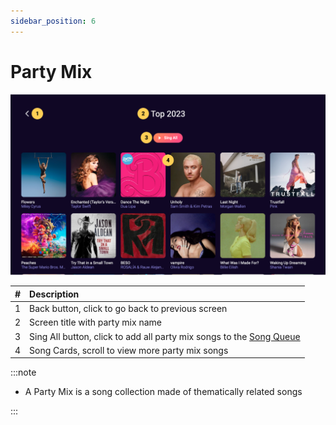 ```yaml
---
sidebar_position: 6
---
```


# Party Mix

![Party Mix](img/browsePartyMixSongs.png)

|   # | Description                                                                                                        |
| --: | :----------------------------------------------------------------------------------------------------------------- |
|   1 | Back button, click to go back to previous screen                                                                   |
|   2 | Screen title with party mix name                                                                                   |
|   3 | Sing All button, click to add all party mix songs to the [Song Queue](/docs/Screen%20Descriptions/Song%20Queue) |
|   4 | Song Cards, scroll to view more party mix songs                                                                    |

:::note

- A Party Mix is a song collection made of thematically related songs

:::
